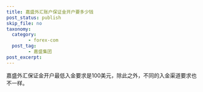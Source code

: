 ```yaml
---
title: 嘉盛外汇账户保证金开户要多少钱
post_status: publish
skip_file: no
taxonomy:
  category:
        - forex-com
  post_tag:
        - 嘉盛集团
post_excerpt: 
---
```

嘉盛外汇保证金开户最低入金要求是100美元，除此之外，不同的入金渠道要求也不一样。